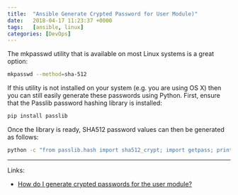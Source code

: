 ```yaml
---
title:  "Ansible Generate Crypted Password for User Module)"
date:   2018-04-17 11:23:37 +0000
tags:   [ansible, linux]
categories: [DevOps]
---
```

The mkpasswd utility that is available on most Linux systems is a great option:

```sh
mkpasswd --method=sha-512
```
If this utility is not installed on your system (e.g. you are using OS X) then you can still easily generate these passwords using Python. First, ensure that the Passlib password hashing library is installed:

```sh
pip install passlib
```
Once the library is ready, SHA512 password values can then be generated as follows:

```sh
python -c "from passlib.hash import sha512_crypt; import getpass; print(sha512_crypt.using(rounds=5000).hash(getpass.getpass()))"
```

---
Links: 
- [How do I generate crypted passwords for the user module?](http://docs.ansible.com/ansible/latest/reference_appendices/faq.html#how-do-i-generate-crypted-passwords-for-the-user-module)
